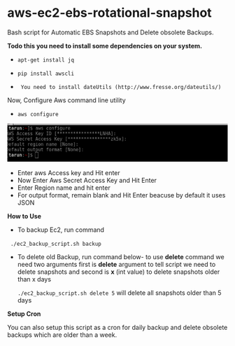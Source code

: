 # aws-ec2-ebs-rotational-snapshot

Bash script for Automatic EBS Snapshots and Delete obsolete Backups.

**Todo this you need to install some dependencies on your system.**

- ```apt-get install jq```

- ```pip install awscli```

- ``` You need to install dateUtils (http://www.fresse.org/dateutils/)```

Now, Configure Aws command line utility
- ```aws configure```

![awsconfigure](./images/awsconfigure.png  "awsconfigure")

- Enter aws Access key and Hit enter
- Now Enter Aws Secret Access Key and Hit Enter
- Enter Region name and hit enter
- For output format, remain blank and Hit Enter beacuse by default it uses JSON


**How to Use**

- To backup Ec2, run command 

``` ./ec2_backup_script.sh backup```

- To delete old Backup, run command below-
	to use **delete** command we need two arguments
	first is **delete** argument to tell script we need to delete snapshots and second is **x** (int value) to delete snapshots older than x days
	
	``` ./ec2_backup_script.sh delete 5 ```
	will delete all snapshots older than 5 days
	
**Setup Cron**

You can also setup this script as a cron for daily backup and delete obsolete backups which are older than a week.
